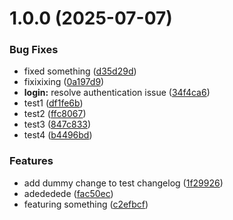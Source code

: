 # 1.0.0 (2025-07-07)


### Bug Fixes

* fixed something ([d35d29d](https://github.com/ZulAasim/mygitproj1/commit/d35d29dea58945e94d70f6d4858e49c7232679c1))
* fixixixing ([0a197d9](https://github.com/ZulAasim/mygitproj1/commit/0a197d95b14fe6e758c122f25d8f4503a18f0d9e))
* **login:** resolve authentication issue ([34f4ca6](https://github.com/ZulAasim/mygitproj1/commit/34f4ca6c96f12856f89816da270d72fec41cd14b))
* test1 ([df1fe6b](https://github.com/ZulAasim/mygitproj1/commit/df1fe6bc8eafb5ffe34a01d4c181046057c2277c))
* test2 ([ffc8067](https://github.com/ZulAasim/mygitproj1/commit/ffc8067f5bd0bd8cc226513be2f0a3904c3e911e))
* test3 ([847c833](https://github.com/ZulAasim/mygitproj1/commit/847c833740307c0bbdc906fc7b8251e8f70aecf2))
* test4 ([b4496bd](https://github.com/ZulAasim/mygitproj1/commit/b4496bdb94c16bd151e0fffa60f2a2c1ebc22e4d))


### Features

* add dummy change to test changelog ([1f29926](https://github.com/ZulAasim/mygitproj1/commit/1f29926e688932d5230f08005eb59f2fbb69d05f))
* adededede ([fac50ec](https://github.com/ZulAasim/mygitproj1/commit/fac50ec89effef6e2f966f4676dcec001bdbb51e))
* featuring something ([c2efbcf](https://github.com/ZulAasim/mygitproj1/commit/c2efbcf2b22474fd8f28433df91f5c572e8152e3))



